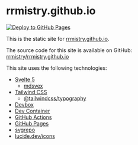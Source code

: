 # rrmistry.github.io

[![Deploy to GitHub Pages](https://github.com/rrmistry/rrmistry.github.io/actions/workflows/deploy.yml/badge.svg)](https://github.com/rrmistry/rrmistry.github.io/actions/workflows/deploy.yml)

This is the static site for [rrmistry.github.io](https://rrmistry.github.io).

The source code for this site is available on GitHub: [rrmistry/rrmistry.github.io](https://github.com/rrmistry/rrmistry.github.io)

This site uses the following technologies:

- [Svelte 5](https://svelte.dev/)
  - [mdsvex](https://mdsvex.pngwn.io/)
- [Tailwind CSS](https://tailwindcss.com/)
  - [@tailwindcss/typography](https://github.com/tailwindlabs/tailwindcss-typography)
- [Devbox](https://github.com/jetify-com/devbox)
- [Dev Container](https://github.com/devcontainers/features)
- [GitHub Actions](https://github.com/features/actions)
- [GitHub Pages](https://pages.github.com/)
- [svgrepo](https://www.svgrepo.com/)
- [lucide.dev/icons](https://lucide.dev/icons/)
